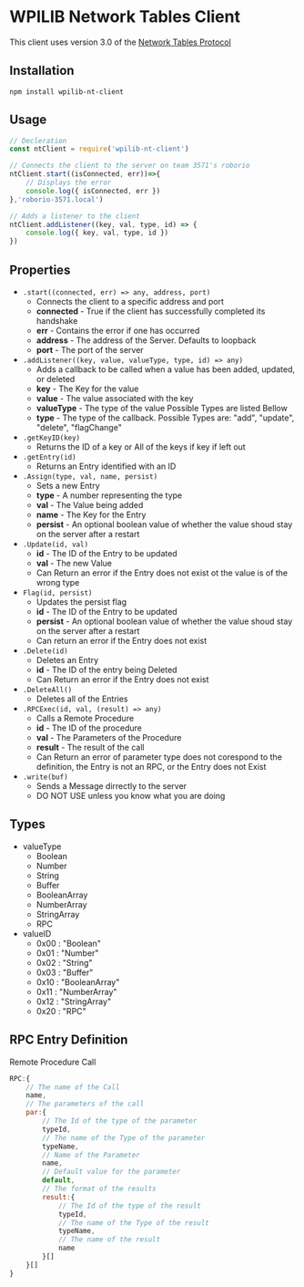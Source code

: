 # WPILIB Network Tables Client
This client uses version 3.0 of the [Network Tables Protocol](https://github.com/wpilibsuite/ntcore/blob/master/doc/networktables3.adoc)

## Installation
```
npm install wpilib-nt-client
```

## Usage

```js
// Decleration
const ntClient = require('wpilib-nt-client')

// Connects the client to the server on team 3571's roborio
ntClient.start((isConnected, err))=>{
    // Displays the error
    console.log({ isConnected, err })
},'roborio-3571.local')

// Adds a listener to the client
ntClient.addListener((key, val, type, id) => {
    console.log({ key, val, type, id })
})
```
## Properties
- `.start((connected, err) => any, address, port)`
    - Connects the client to a specific address and port
    - **connected** - True if the client has successfully completed its handshake
    - **err** - Contains the error if one has occurred
    - **address** - The address of the Server. Defaults to loopback
    - **port** - The port of the server
- `.addListener((key, value, valueType, type, id) => any)`
    - Adds a callback to be called when a value has been added, updated, or deleted
    - **key** - The Key for the value
    - **value** - The value associated with the key
    - **valueType** - The type of the value Possible Types are listed Bellow
    - **type** - The type of the callback. Possible Types are: "add", "update", "delete", "flagChange"
- `.getKeyID(key)`
    - Returns the ID of a key or All of the keys if key if left out
- `.getEntry(id)`
    - Returns an Entry identified with an ID
- `.Assign(type, val, name, persist)`
    - Sets a new Entry
    - **type** - A number representing the type
    - **val** - The Value being added
    - **name** - The Key for the Entry
    - **persist** - An optional boolean value of whether the value shoud stay on the server after a restart
- `.Update(id, val)`
    - **id** - The ID of the Entry to be updated
    - **val** - The new Value
    - Can Return an error if the Entry does not exist ot the value is of the wrong type
- `Flag(id, persist)`
    - Updates the persist flag
    - **id** - The ID of the Entry to be updated
    - **persist** - An optional boolean value of whether the value shoud stay on the server after a restart
    - Can return an error if the Entry does not exist
- `.Delete(id)`
    - Deletes an Entry
    - **id** - The ID of the entry being Deleted
    - Can Return an error if the Entry does not exist
- `.DeleteAll()`
    - Deletes all of the Entries
- `.RPCExec(id, val, (result) => any)`
    - Calls a Remote Procedure
    - **id** - The ID of the procedure
    - **val** - The Parameters of the Procedure
    - **result** - The result of the call
    - Can Return an error of parameter type does not corespond to the definition, the Entry is not an RPC, or the Entry does not Exist
- `.write(buf)`
    - Sends a Message dirrectly to the server
    - DO NOT USE unless you know what you are doing

## Types
- valueType
    - Boolean
    - Number
    - String
    - Buffer
    - BooleanArray
    - NumberArray
    - StringArray
    - RPC
- valueID
    - 0x00 : "Boolean"
    - 0x01 : "Number"
    - 0x02 : "String"
    - 0x03 : "Buffer"
    - 0x10 : "BooleanArray"
    - 0x11 : "NumberArray"
    - 0x12 : "StringArray"
    - 0x20 : "RPC"


## RPC Entry Definition
Remote Procedure Call
```js
RPC:{
    // The name of the Call
    name,
    // The parameters of the call
    par:{
        // The Id of the type of the parameter
        typeId,
        // The name of the Type of the parameter
        typeName,
        // Name of the Parameter
        name,
        // Default value for the parameter
        default,
        // The format of the results
        result:{
            // The Id of the type of the result
            typeId,
            // The name of the Type of the result
            typeName,
            // The name of the result
            name
        }[]
    }[]
}
```